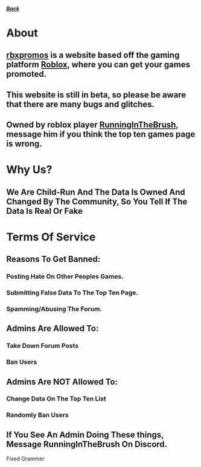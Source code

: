 ##### [Back](rbxpromos.club)

# About

## [rbxpromos](rbxpromos.club) is a website based off the gaming platform [Roblox](www.roblox.com), where you can get your games promoted.

## This website is still in beta, so please be aware that there are many bugs and glitches.

## Owned by roblox player [RunningInTheBrush](https://www.roblox.com/users/142023054/profile), message him if you think the top ten games page is wrong.

# Why Us?

## We Are Child-Run And The Data Is Owned And Changed By The Community, So You Tell If The Data Is Real Or Fake

# Terms Of Service

## Reasons To Get Banned:

### Posting Hate On Other Peoples Games.

### Submitting False Data To The Top Ten Page.

### Spamming/Abusing The Forum.

## Admins Are Allowed To:

### Take Down Forum Posts

### Ban Users

## Admins Are NOT Allowed To:

### Change Data On The Top Ten List

### Randomly Ban Users

## If You See An Admin Doing These things, Message RunningInTheBrush On Discord.
Fixed Grammer
